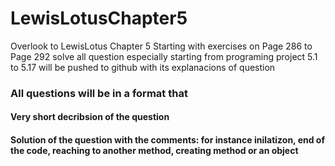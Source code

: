 # LewisLotusChapter5
Overlook to LewisLotus Chapter 5
Starting with exercises on Page 286 to Page 292 solve all question especially starting from programing project 5.1 to 5.17 will be pushed to github with its explanacions of question
### All questions will be in a format that
#### Very short decribsion of the question
#### Solution of the question with the comments: for instance inilatizon, end of the code, reaching to another method, creating method or an object
